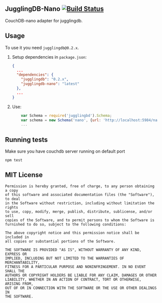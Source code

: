 ## JugglingDB-Nano [![Build Status](https://travis-ci.org/1602/jugglingdb-nano.png)](https://travis-ci.org/1602/jugglingdb-nano)

CouchDB-nano adapter for jugglingdb.

## Usage

To use it you need `jugglingdb@0.2.x`.

1. Setup dependencies in `package.json`:

    ```json
    {
      ...
      "dependencies": {
        "jugglingdb": "0.2.x",
        "jugglingdb-nano": "latest"
      },
      ...
    }
    ```

2. Use:

    ```javascript
        var Schema = require('jugglingbd').Schema;
        var schema = new Schema('nano', {url: 'http://localhost:5984/nano-test'});
        ...
    ```

## Running tests

Make sure you have couchdb server running on default port

    npm test

## MIT License

    Permission is hereby granted, free of charge, to any person obtaining a copy
    of this software and associated documentation files (the "Software"), to deal
    in the Software without restriction, including without limitation the rights
    to use, copy, modify, merge, publish, distribute, sublicense, and/or sell
    copies of the Software, and to permit persons to whom the Software is
    furnished to do so, subject to the following conditions:

    The above copyright notice and this permission notice shall be included in
    all copies or substantial portions of the Software.

    THE SOFTWARE IS PROVIDED "AS IS", WITHOUT WARRANTY OF ANY KIND, EXPRESS OR
    IMPLIED, INCLUDING BUT NOT LIMITED TO THE WARRANTIES OF MERCHANTABILITY,
    FITNESS FOR A PARTICULAR PURPOSE AND NONINFRINGEMENT. IN NO EVENT SHALL THE
    AUTHORS OR COPYRIGHT HOLDERS BE LIABLE FOR ANY CLAIM, DAMAGES OR OTHER
    LIABILITY, WHETHER IN AN ACTION OF CONTRACT, TORT OR OTHERWISE, ARISING FROM,
    OUT OF OR IN CONNECTION WITH THE SOFTWARE OR THE USE OR OTHER DEALINGS IN
    THE SOFTWARE.

